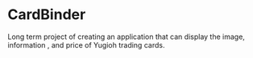 # CardBinder
Long term project of creating an application that can display the image, information , and price of Yugioh trading cards. 
